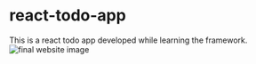 # react-todo-app
This is a react todo app developed while learning the framework.
![final website image](
https://user-images.githubusercontent.com/95155433/147928375-0c4f3e8f-4cf3-489f-b032-24e0865187e8.png)
